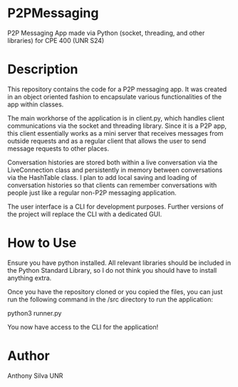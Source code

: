 # P2PMessaging
P2P Messaging App made via Python (socket, threading, and other libraries) for CPE 400 (UNR S24)

# Description
This repository contains the code for a P2P messaging app. It was created in an object oriented fashion to encapsulate various functionalities of the app within classes. 

The main workhorse of the application is in client.py, which handles client communications via the socket and threading library. Since it is a P2P app, this client essentially works as a mini server that receives messages from outside requests and as a regular client that allows the user to send message requests to other places. 

Conversation histories are stored both within a live conversation via the LiveConnection class and persistently in memory between conversations via the HashTable class. I plan to add local saving and loading of conversation histories so that clients can remember conversations with people just like a regular non-P2P messaging application. 

The user interface is a CLI for development purposes. Further versions of the project will replace the CLI with a dedicated GUI. 

# How to Use
Ensure you have python installed. All relevant libraries should be included in the Python Standard Library, so I do not think you should have to install anything extra. 

Once you have the repository cloned or you copied the files, you can just run the following command in the /src directory to run the application:

python3 runner.py

You now have access to the CLI for the application!

# Author
Anthony Silva
UNR